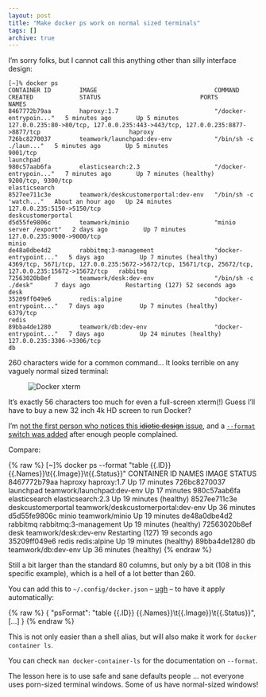 ```yaml
---
layout: post
title: "Make docker ps work on normal sized terminals"
tags: []
archive: true
---
```


I’m sorry folks, but I cannot call this anything other than silly interface design:

    [~]% docker ps
    CONTAINER ID        IMAGE                                 COMMAND                  CREATED             STATUS                            PORTS                                                                                                NAMES
    8467772b79aa        haproxy:1.7                           "/docker-entrypoin..."   5 minutes ago       Up 5 minutes                      127.0.0.235:80->80/tcp, 127.0.0.235:443->443/tcp, 127.0.0.235:8877->8877/tcp                         haproxy
    726bc8270037        teamwork/launchpad:dev-env            "/bin/sh -c ./laun..."   5 minutes ago       Up 5 minutes                      9001/tcp                                                                                             launchpad
    980c57aab6fa        elasticsearch:2.3                     "/docker-entrypoin..."   7 minutes ago       Up 7 minutes (healthy)            9200/tcp, 9300/tcp                                                                                   elasticsearch
    8527ee711c3e        teamwork/deskcustomerportal:dev-env   "/bin/sh -c 'watch..."   About an hour ago   Up 24 minutes                     127.0.0.235:5150->5150/tcp                                                                           deskcustomerportal
    d5d55fe9806c        teamwork/minio                        "minio server /export"   2 days ago          Up 7 minutes                      127.0.0.235:9000->9000/tcp                                                                           minio
    de48a0dbe4d2        rabbitmq:3-management                 "docker-entrypoint..."   5 days ago          Up 7 minutes (healthy)            4369/tcp, 5671/tcp, 127.0.0.235:5672->5672/tcp, 15671/tcp, 25672/tcp, 127.0.0.235:15672->15672/tcp   rabbitmq
    72563020b8ef        teamwork/desk:dev-env                 "/bin/sh -c ./desk"      7 days ago          Restarting (127) 52 seconds ago                                                                                                        desk
    35209ff049e6        redis:alpine                          "docker-entrypoint..."   7 days ago          Up 7 minutes (healthy)            6379/tcp                                                                                             redis
    89bba4de1280        teamwork/db:dev-env                   "docker-entrypoint..."   7 days ago          Up 24 minutes (healthy)           127.0.0.235:3306->3306/tcp                                                                           db

260 characters wide for a common command... It looks terrible on any vaguely
normal sized terminal:

<figure><img alt="Docker xterm" src="{% base64 ./_images/docker-wide.png %}"></figure>

It’s exactly 56 characters too much for even a full-screen xterm(!) Guess I’ll
have to buy a new 32 inch 4k HD screen to run Docker?

I’m [not the first person who notices this ~~idiotic design~~
issue](https://github.com/moby/moby/issues/7477), and a [`--format` switch was
added](https://github.com/moby/moby/pull/14699) after enough people complained.

Compare:

{% raw %}
    [~]% docker ps --format "table {{.ID}}  {{.Names}}\t{{.Image}}\t{{.Status}}"
    CONTAINER ID  NAMES                IMAGE                                 STATUS
    8467772b79aa  haproxy              haproxy:1.7                           Up 17 minutes
    726bc8270037  launchpad            teamwork/launchpad:dev-env            Up 17 minutes
    980c57aab6fa  elasticsearch        elasticsearch:2.3                     Up 19 minutes (healthy)
    8527ee711c3e  deskcustomerportal   teamwork/deskcustomerportal:dev-env   Up 36 minutes
    d5d55fe9806c  minio                teamwork/minio                        Up 19 minutes
    de48a0dbe4d2  rabbitmq             rabbitmq:3-management                 Up 19 minutes (healthy)
    72563020b8ef  desk                 teamwork/desk:dev-env                 Restarting (127) 19 seconds ago
    35209ff049e6  redis                redis:alpine                          Up 19 minutes (healthy)
    89bba4de1280  db                   teamwork/db:dev-env                   Up 36 minutes (healthy)
{% endraw %}

Still a bit larger than the standard 80 columns, but only by a bit (108 in this
specific example), which is a hell of a lot better than 260.

You can add this to `~/.config/docker.json` – [ugh][json] – to have it apply
automatically:

{% raw %}
    {
        "psFormat": "table {{.ID}}  {{.Names}}\t{{.Image}}\t{{.Status}}",
        [...]
    }
{% endraw %}

This is not only easier than a shell alias, but will also make it work for
`docker container ls`.

You can check `man docker-container-ls` for the documentation on `--format`.

The lesson here is to use safe and sane defaults people ... not everyone uses
porn-sized terminal windows. Some of us have normal-sized windows!

[json]: /json-config.html
